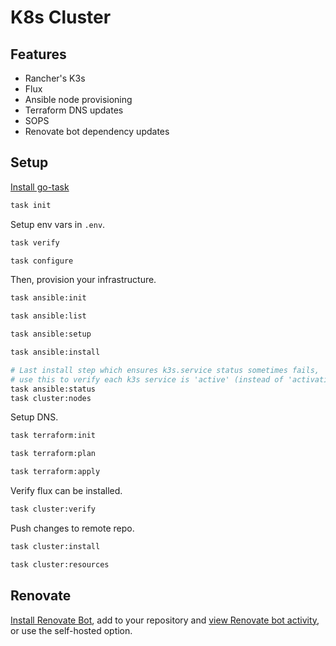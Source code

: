# K8s Cluster

## Features

- Rancher's K3s
- Flux
- Ansible node provisioning
- Terraform DNS updates
- SOPS
- Renovate bot dependency updates

## Setup

[Install go-task](https://taskfile.dev/installation/)

```sh
task init
```

Setup env vars in `.env`.

```sh
task verify

task configure
```

Then, provision your infrastructure.

```sh
task ansible:init

task ansible:list

task ansible:setup

task ansible:install

# Last install step which ensures k3s.service status sometimes fails,
# use this to verify each k3s service is 'active' (instead of 'activating')
task ansible:status
task cluster:nodes
```

Setup DNS.

```sh
task terraform:init

task terraform:plan

task terraform:apply
```

Verify flux can be installed.

```sh
task cluster:verify
```

Push changes to remote repo.

```sh
task cluster:install

task cluster:resources
```

## Renovate

[Install Renovate Bot](https://github.com/apps/renovate), add to your repository and [view Renovate bot activity](https://app.renovatebot.com/dashboard), or use the self-hosted option.
